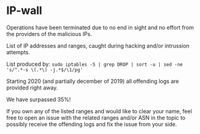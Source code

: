 # IP-wall
Operations have been terminated due to no end in sight and no effort from the providers of the malicious IPs.

List of IP addresses and ranges, caught during hacking and/or intrussion attempts.

List produced by: `sudo iptables -S | grep DROP | sort -u | sed -ne 's/^.*-s \(.*\) -j.*$/\1/pg'`

Starting 2020 (and partially december of 2019) all offending logs are provided right away.

We have surpassed 35%!

If you own any of the listed ranges and would like to clear your name, feel free to open an issue with the related ranges and/or ASN in the topic to possibly receive the offending logs and fix the issue from your side.

